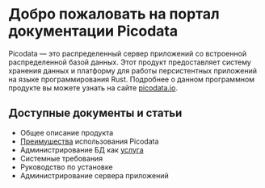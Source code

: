 # Добро пожаловать на портал документации Picodata
Picodata  — это распределенный сервер приложений со встроенной распределенной базой данных. Этот продукт предоставляет систему хранения данных и платформу для работы персистентных приложений на языке программирования Rust.
Подробнее о данном программном продукте вы можете узнать на сайте [picodata.io](https://www.picodata.io).

## Доступные документы и статьи

* Общее описание продукта
* [Преимущества](benefits) использования Picodata
* Администрирование БД как [услуга](services)
* Системные требования
* Руководство по установке
* Администрирование сервера приложений
